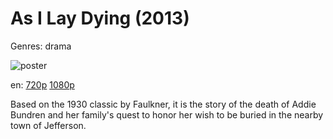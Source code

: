 # As I Lay Dying (2013)

Genres: drama

![poster](http://image.tmdb.org/t/p/w500/kUS2mSIKLTd0Q9EcmgwOqgNMeiu.jpg)

en:
  [720p](magnet:?xt=urn:btih:AF7ED5F48A2A035447CE0AFD0CEB372484165588&tr=udp://glotorrents.pw:6969/announce&tr=udp://tracker.opentrackr.org:1337/announce&tr=udp://torrent.gresille.org:80/announce&tr=udp://tracker.openbittorrent.com:80&tr=udp://tracker.coppersurfer.tk:6969&tr=udp://tracker.leechers-paradise.org:6969&tr=udp://p4p.arenabg.ch:1337&tr=udp://tracker.internetwarriors.net:1337)
  [1080p](magnet:?xt=urn:btih:3171A773758E609C3D9AA25E942A6CA34EDB88BC&tr=udp://glotorrents.pw:6969/announce&tr=udp://tracker.opentrackr.org:1337/announce&tr=udp://torrent.gresille.org:80/announce&tr=udp://tracker.openbittorrent.com:80&tr=udp://tracker.coppersurfer.tk:6969&tr=udp://tracker.leechers-paradise.org:6969&tr=udp://p4p.arenabg.ch:1337&tr=udp://tracker.internetwarriors.net:1337)
  


Based on the 1930 classic by Faulkner, it is the story of the death of Addie Bundren and her family's quest to honor her wish to be buried in the nearby town of Jefferson.
